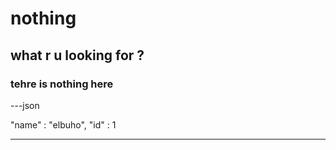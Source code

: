 # nothing
## what r u looking for ?
### tehre is nothing here
---json

"name" : "elbuho",
"id" : 1

---